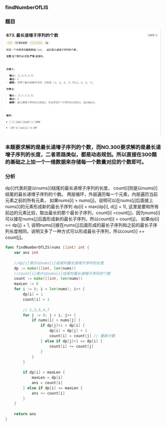 ### findNumberOfLIS

### 题目
![findNumberOfLIS.png](../../images/find_number_of_lis.png)

### 本题要求解的是最长递增子序列的个数，而NO.300要求解的是最长递增子序列的长度，二者思路类似，都是动态规划。所以直接在300题的基础之上加一个一维数据来存储每一个数量对应的个数即可。

### 分析 
dp[i]代表的是以nums[i]结尾的最长递增子序列的长度， count[i]则是以nums[i]结尾的最长递增子序列的个数。
两层循环，外层遍历每一个元素，内层遍历当前元素之前的所有元素， 如果nums[i] > nums[j]，说明可以在nums[j]后面接上nums[i]的元素形成新的最长子序列
dp[i] = max(dp[i], d[j] + 1), 这里是要和所有前边的元素比较，取出最长的那个最长子序列，count[i] =count[j]，因为nums[i]可以接在nums[j]后面形成新的最长子序列，所以count[i] = count[j]， 如果dp[i] == dp[j] + 1, 
说明nums[i]接在nums[j]后面形成的最长子序列和之前的最长子序列长度相同，说明又多了一种方式可以形成最长子序列，所以count[i] += count[j]。
```go
func findNumberOfLIS(nums []int) int {
	var ans int

	//dp[i]表示以nums[i]结尾时最长递增子序列的长度
	dp := make([]int, len(nums))
	//count[i]表示以nums[i]结尾时最长递增子序列的个数
	count := make([]int, len(nums))
	maxLen := 0
	for i := 0; i < len(nums); i++ {
		dp[i] = 1
		count[i] = 1

		// 1,3,5,4,7
		for j := 0; j < i; j++ {
			if nums[i] > nums[j] {
				if dp[j]+1 > dp[i] {
					dp[i] = dp[j] + 1
					count[i] = count[j] // 重新计数
				} else if dp[j]+1 == dp[i] {
					count[i] += count[j]
				}
			}
		}

		if dp[i] > maxLen {
			maxLen = dp[i]
			ans = count[i]
		} else if dp[i] == maxLen {
			ans += count[i]
		}
	}

	return ans
}
```